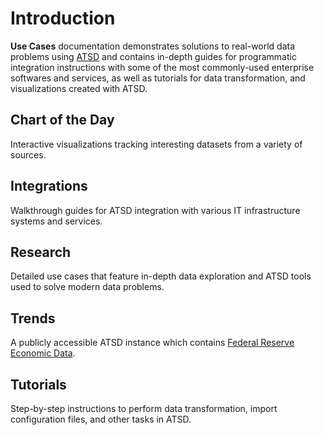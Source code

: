 # Introduction

**Use Cases** documentation demonstrates solutions to real-world data problems using [ATSD](https://axibase.com/docs/atsd/) and contains in-depth guides for programmatic integration instructions with some of the most commonly-used enterprise softwares and services, as well as tutorials for data transformation, and visualizations created with ATSD.

## Chart of the Day

Interactive visualizations tracking interesting datasets from a variety of sources.

## Integrations

Walkthrough guides for ATSD integration with various IT infrastructure systems and services.

## Research

Detailed use cases that feature in-depth data exploration and ATSD tools used to solve modern data problems.

## Trends

A publicly accessible ATSD instance which contains [Federal Reserve Economic Data](https://fred.stlouisfed.org/).

## Tutorials

Step-by-step instructions to perform data transformation, import configuration files, and other tasks in ATSD.
